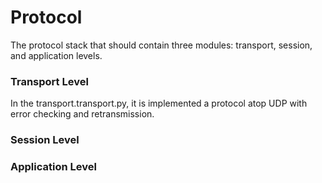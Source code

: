 # Protocol
The protocol stack that should contain three modules: transport, session, and application levels.
### Transport Level
In the transport.transport.py, it is implemented a protocol atop UDP with error checking and retransmission.
### Session Level
### Application Level

